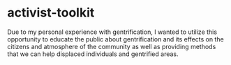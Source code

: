 # activist-toolkit
Due to my personal experience with gentrification, I wanted to utilize this opportunity to educate the public about gentrification and its effects on the citizens and atmosphere of the community as well as providing methods that we can help displaced individuals and gentrified areas.
